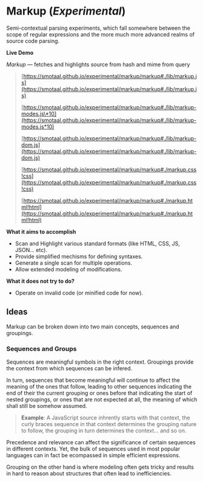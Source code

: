 # Markup (_Experimental_)

Semi-contextual parsing experiments, which fall somewhere between the scope of regular expressions and the more much more advanced realms of source code parsing.

**Live Demo**

_Markup_ — fetches and highlights source from hash and mime from query

> [https://smotaal.github.io/experimental/markup/markup#./lib/markup.js](https://smotaal.github.io/experimental/markup/markup#./lib/markup.js)
>
> [https://smotaal.github.io/experimental/markup/markup#./lib/markup-modes.js\*10](https://smotaal.github.io/experimental/markup/markup#./lib/markup-modes.js*10)
>
> [https://smotaal.github.io/experimental/markup/markup#./lib/markup-dom.js](https://smotaal.github.io/experimental/markup/markup#./lib/markup-dom.js)
>
> [https://smotaal.github.io/experimental/markup/markup#./markup.css!css](https://smotaal.github.io/experimental/markup/markup#./markup.css!css)
>
> [https://smotaal.github.io/experimental/markup/markup#./markup.html!html](https://smotaal.github.io/experimental/markup/markup#./markup.html!html)

**What it aims to accomplish**

- Scan and Highlight various standard formats (like HTML, CSS, JS, JSON... etc).
- Provide simplified mechisms for defining syntaxes.
- Generate a single scan for multiple operations.
- Allow extended modeling of modifications.

**What it does not try to do?**

- Operate on invalid code (or minified code for now).

## Ideas

Markup can be broken down into two main concepts, sequences and groupings.

### Sequences and Groups

Sequences are meaningful symbols in the right context. Groupings provide
the context from which sequences can be infered.

In turn, sequences that become meaningful will continue to affect the meaning of the ones that follow, leading to other sequences indicating the end of their the current grouping or ones before that indicating the start of nested groupings, or ones that are not expected at all, the meaning of which shall still be somehow assumed.

> **Example**: A JavaScript source inhrently starts with that context, the curly
> braces sequence in that context determines the grouping nature to follow,
> the grouping in turn determines the context… and so on.

Precedence and relevance can affect the significance of certain sequences
in different contexts. Yet, the bulk of sequences used in most popular
languages can in fact be ecompassed in simple efficient expressions.

Grouping on the other hand is where modeling often gets tricky and results
in hard to reason about structures that often lead to inefficiencies.

<!--
https://cdnjs.com/libraries/babel-core
  https://cdnjs.cloudflare.com/ajax/libs/babel-core/6.1.19/browser.js
  https://cdnjs.cloudflare.com/ajax/libs/babel-core/6.1.19/browser.min.js

https://cdnjs.com/libraries/popper.js
  https://cdnjs.cloudflare.com/ajax/libs/popper.js/1.14.4/esm/popper.js

https://cdnjs.com/libraries/xregexp
  https://cdnjs.cloudflare.com/ajax/libs/xregexp/3.2.0/xregexp-all.js
  https://cdnjs.cloudflare.com/ajax/libs/xregexp/3.2.0/xregexp-all.min.js

Stupid
  https://raw.githubusercontent.com/lappang-cheung/pholio/master/lib/api/routes/profile.js!javascript
-->
